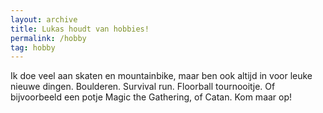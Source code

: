 ```yaml
---
layout: archive
title: Lukas houdt van hobbies!
permalink: /hobby
tag: hobby
---
```


Ik doe veel aan skaten en mountainbike, maar ben ook altijd in voor leuke nieuwe dingen. Boulderen. Survival run. Floorball tournooitje. Of bijvoorbeeld een potje Magic the Gathering, of Catan. Kom maar op!